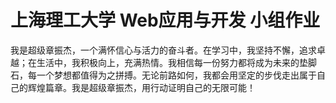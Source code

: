 # 上海理工大学 Web应用与开发 小组作业
我是超级章振杰，一个满怀信心与活力的奋斗者。在学习中，我坚持不懈，追求卓越；在生活中，我积极向上，充满热情。我相信每一份努力都将成为未来的垫脚石，每一个梦想都值得为之拼搏。无论前路如何，我都会用坚定的步伐走出属于自己的辉煌篇章。我是超级章振杰，用行动证明自己的无限可能！

